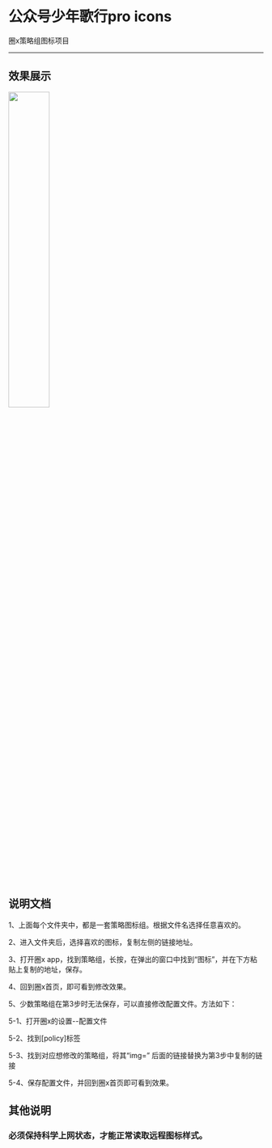 # 公众号少年歌行pro icons
圈x策略组图标项目

--------------------------------------------

## 效果展示

<img src="https://raw.githubusercontent.com/sngxpro/QuanX/master/icon.jpg" width="40%">



## 说明文档 

1、上面每个文件夹中，都是一套策略图标组。根据文件名选择任意喜欢的。

2、进入文件夹后，选择喜欢的图标，复制左侧的链接地址。

3、打开圈x app，找到策略组，长按，在弹出的窗口中找到“图标”，并在下方粘贴上复制的地址，保存。

4、回到圈x首页，即可看到修改效果。

5、少数策略组在第3步时无法保存，可以直接修改配置文件。方法如下：
   
   5-1、打开圈x的设置--配置文件
   
   5-2、找到[policy]标签
   
   5-3、找到对应想修改的策略组，将其“img=” 后面的链接替换为第3步中复制的链接
   
   5-4、保存配置文件，并回到圈x首页即可看到效果。


## 其他说明

### 必须保持科学上网状态，才能正常读取远程图标样式。


